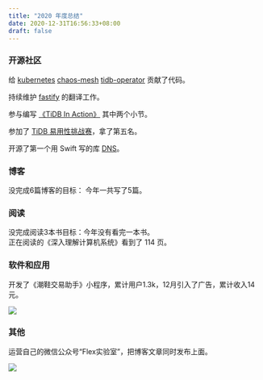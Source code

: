 ```yaml
---
title: "2020 年度总结"
date: 2020-12-31T16:56:33+08:00
draft: false
---
```


### 开源社区

给 [kubernetes](https://github.com/kubernetes/kubernetes) [chaos-mesh](https://github.com/chaos-mesh/chaos-mesh) [tidb-operator](https://github.com/pingcap/tidb-operator) 贡献了代码。

持续维护 [fastify](https://github.com/fastify/fastify) 的翻译工作。

参与编写 [《TiDB In Action》](https://book.tidb.io/) 其中两个小节。

参加了 [TiDB 易用性挑战赛](https://pingcap.com/community-cn/tidb-usability-challenge/)，拿了第五名。

开源了第一个用 Swift 写的库 [DNS](https://github.com/vincent178/DNS)。

### 博客

没完成6篇博客的目标： 今年一共写了5篇。

### 阅读

没完成阅读3本书目标：今年没有看完一本书。
<br>
正在阅读的《深入理解计算机系统》看到了 114 页。

### 软件和应用

开发了《潮鞋交易助手》小程序，累计用户1.3k，12月引入了广告，累计收入14元。

![](/2020-report/gh_785f67931769_344.jpg)

### 其他

运营自己的微信公众号“Flex实验室”，把博客文章同时发布上面。

![](/2020-report/qrcode_for_gh_5480baaa5c50_344.jpg)

